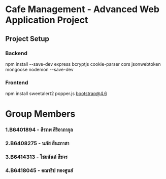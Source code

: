 # Cafe Management - Advanced Web Application Project

## Project Setup

### Backend

npm install --save-dev express bcryptjs cookie-parser cors jsonwebtoken mongoose nodemon --save-dev

### Frontend

npm install sweetalert2 popper.js bootstrap@4.6


# Group Members
  ### 1.B6401894 - สิรภพ สิริอาภากุล
  ### 2.B6408275 - นภัส สีนะกาสา
  ### 3.B6414313 - ไชยนันต์ สีขจร
  ### 4.B6418045 - คณาธิป ทองศูนย์
